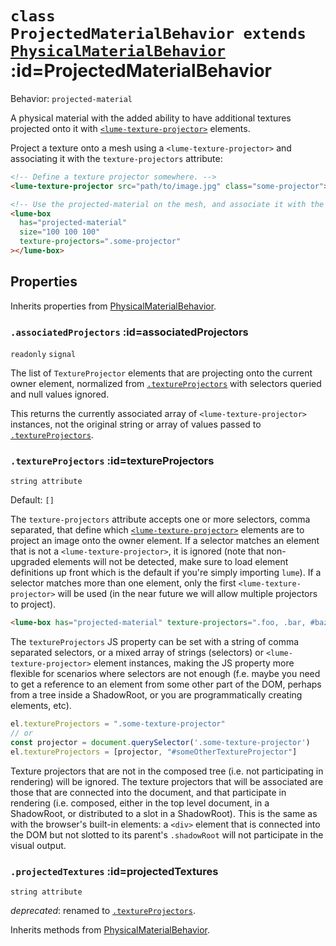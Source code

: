 
# <code>class <b>ProjectedMaterialBehavior</b> extends [PhysicalMaterialBehavior](PhysicalMaterialBehavior.md)</code> :id=ProjectedMaterialBehavior

Behavior: `projected-material`

A physical material with the added ability to have additional textures
projected onto it with
[`<lume-texture-projector>`](../../../textures/TextureProjector) elements.

Project a texture onto a mesh using a `<lume-texture-projector>` and
associating it with the `texture-projectors` attribute:

```html
<!-- Define a texture projector somewhere. -->
<lume-texture-projector src="path/to/image.jpg" class="some-projector"></lume-texture-projector>

<!-- Use the projected-material on the mesh, and associate it with the projector: -->
<lume-box
  has="projected-material"
  size="100 100 100"
  texture-projectors=".some-projector"
></lume-box>
```

<live-code id="example"></live-code>
<script>
  example.content = projectedTextureExample
</script>

## Properties

Inherits properties from [PhysicalMaterialBehavior](PhysicalMaterialBehavior.md).


### <code>.<b>associatedProjectors</b></code> :id=associatedProjectors

`readonly` `signal`

The list of `TextureProjector` elements that are projecting onto the
current owner element, normalized from
[`.textureProjectors`](#textureprojectors) with selectors queried and
null values ignored.

This returns the currently associated array of `<lume-texture-projector>`
instances, not the original string or array of values passed to
[`.textureProjectors`](#textureprojectors).
        


### <code>.<b>textureProjectors</b></code> :id=textureProjectors

`string attribute`

Default: `[]`

The `texture-projectors` attribute accepts one or more selectors, comma
separated, that define which
[`<lume-texture-projector>`](../../core/TextureProjector) elements are to
project an image onto the owner element. If a selector matches an element
that is not a `<lume-texture-projector>`, it is ignored (note that
non-upgraded elements will not be detected, make sure to load element
definitions up front which is the default if you're simply importing
`lume`).
If a selector matches
more than one element, only the first `<lume-texture-projector>` will be used
(in the near future we will allow multiple projectors to project).

```html
<lume-box has="projected-material" texture-projectors=".foo, .bar, #baz"></lume-box>
```

The `textureProjectors` JS property can be set with a string of comma
separated selectors, or a mixed array of strings (selectors) or
`<lume-texture-projector>` element instances, making the JS property more
flexible for scenarios where selectors are not enough (f.e. maybe you
need to get a reference to an element from some other part of the DOM,
perhaps from a tree inside a ShadowRoot, or you are programmatically
creating elements, etc).

```js
el.textureProjectors = ".some-texture-projector"
// or
const projector = document.querySelector('.some-texture-projector')
el.textureProjectors = [projector, "#someOtherTextureProjector"]
```

Texture projectors that are not in the composed tree (i.e. not
participating in rendering) will be ignored.  The texture projectors that
will be associated are those that are connected into the document, and
that participate in rendering (i.e.  composed, either in the top level
document, in a ShadowRoot, or distributed to a slot in a ShadowRoot).
This is the same as with the browser's built-in elements: a `<div>`
element that is connected into the DOM but not slotted to its parent's
`.shadowRoot` will not participate in the visual output.
        


### <code>.<b>projectedTextures</b></code> :id=projectedTextures

`string attribute`

*deprecated*: renamed to [`.textureProjectors`](#textureprojectors).
        



Inherits methods from [PhysicalMaterialBehavior](PhysicalMaterialBehavior.md).


        
